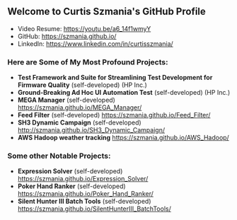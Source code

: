 ## Welcome to Curtis Szmania's GitHub Profile

* Video Resume: https://youtu.be/a6_14f1wmyY
* GitHub: https://szmania.github.io/
* LinkedIn: https://www.linkedin.com/in/curtisszmania/

### Here are Some of My Most Profound Projects:
* **Test Framework and Suite for Streamlining Test Development for Firmware Quality** (self-developed) (HP Inc.)
* **Ground-Breaking Ad Hoc UI Automation Test** (self-developed) (HP Inc.)
* **MEGA Manager** (self-developed) https://szmania.github.io/MEGA_Manager/
* **Feed Filter** (self-developed) https://szmania.github.io/Feed_Filter/
* **SH3 Dynamic Campaign** (self-developed) http://szmania.github.io/SH3_Dynamic_Campaign/
* **AWS Hadoop weather tracking** https://szmania.github.io/AWS_Hadoop/

### Some other Notable Projects:
* **Expression Solver** (self-developed) https://szmania.github.io/Expression_Solver/
* **Poker Hand Ranker** (self-developed) https://szmania.github.io/Poker_Hand_Ranker/
* **Silent Hunter III Batch Tools** (self-developed) https://szmania.github.io/SilentHunterIII_BatchTools/
